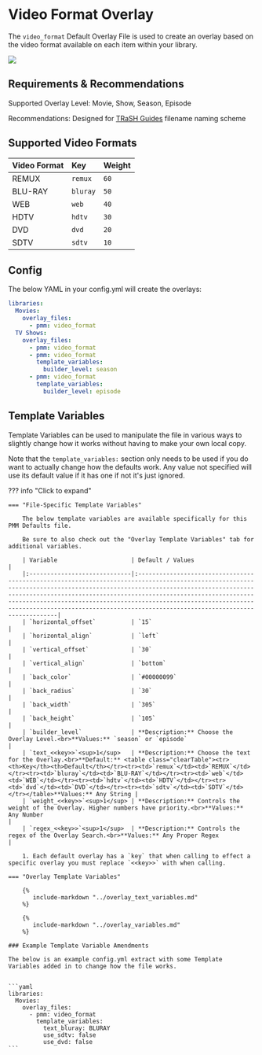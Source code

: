 # Video Format Overlay

The `video_format` Default Overlay File is used to create an overlay based on the video format available on each item within your library.

![](images/video_format.png)

## Requirements & Recommendations

Supported Overlay Level: Movie, Show, Season, Episode

Recommendations: Designed for [TRaSH Guides](https://trash-guides.info/) filename naming scheme

## Supported Video Formats

| Video Format | Key      | Weight |
|:-------------|:---------|:-------|
| REMUX        | `remux`  | `60`   |
| BLU-RAY      | `bluray` | `50`   |
| WEB          | `web`    | `40`   |
| HDTV         | `hdtv`   | `30`   |
| DVD          | `dvd`    | `20`   |
| SDTV         | `sdtv`   | `10`   |

## Config

The below YAML in your config.yml will create the overlays:

```yaml
libraries:
  Movies:
    overlay_files:
      - pmm: video_format
  TV Shows:
    overlay_files:
      - pmm: video_format
      - pmm: video_format
        template_variables:
          builder_level: season
      - pmm: video_format
        template_variables:
          builder_level: episode
```

## Template Variables

Template Variables can be used to manipulate the file in various ways to slightly change how it works without having to make your own local copy.

Note that the `template_variables:` section only needs to be used if you do want to actually change how the defaults work. Any value not specified will use its default value if it has one if not it's just ignored.

??? info "Click to expand"

    === "File-Specific Template Variables"

        The below template variables are available specifically for this PMM Defaults file.

        Be sure to also check out the "Overlay Template Variables" tab for additional variables.

        | Variable                     | Default / Values                                                                                                                                                                                                                                                                                                                                                                                             |
        |:-----------------------------|:-------------------------------------------------------------------------------------------------------------------------------------------------------------------------------------------------------------------------------------------------------------------------------------------------------------------------------------------------------------------------------------------------------------|
        | `horizontal_offset`          | `15`                                                                                                                                                                                                                                                                                                                                                                                                         |
        | `horizontal_align`           | `left`                                                                                                                                                                                                                                                                                                                                                                                                       |
        | `vertical_offset`            | `30`                                                                                                                                                                                                                                                                                                                                                                                                         |
        | `vertical_align`             | `bottom`                                                                                                                                                                                                                                                                                                                                                                                                     |
        | `back_color`                 | `#00000099`                                                                                                                                                                                                                                                                                                                                                                                                  |
        | `back_radius`                | `30`                                                                                                                                                                                                                                                                                                                                                                                                         |
        | `back_width`                 | `305`                                                                                                                                                                                                                                                                                                                                                                                                        |
        | `back_height`                | `105`                                                                                                                                                                                                                                                                                                                                                                                                        |
        | `builder_level`              | **Description:** Choose the Overlay Level.<br>**Values:** `season` or `episode`                                                                                                                                                                                                                                                                                                                              |
        | `text_<<key>>`<sup>1</sup>   | **Description:** Choose the text for the Overlay.<br>**Default:** <table class="clearTable"><tr><th>Key</th><th>Default</th></tr><tr><td>`remux`</td><td>`REMUX`</td></tr><tr><td>`bluray`</td><td>`BLU-RAY`</td></tr><tr><td>`web`</td><td>`WEB`</td></tr><tr><td>`hdtv`</td><td>`HDTV`</td></tr><tr><td>`dvd`</td><td>`DVD`</td></tr><tr><td>`sdtv`</td><td>`SDTV`</td></tr></table>**Values:** Any String |
        | `weight_<<key>>`<sup>1</sup> | **Description:** Controls the weight of the Overlay. Higher numbers have priority.<br>**Values:** Any Number                                                                                                                                                                                                                                                                                                 |
        | `regex_<<key>>`<sup>1</sup>  | **Description:** Controls the regex of the Overlay Search.<br>**Values:** Any Proper Regex                                                                                                                                                                                                                                                                                                                   |

        1. Each default overlay has a `key` that when calling to effect a specific overlay you must replace `<<key>>` with when calling.

    === "Overlay Template Variables"

        {%
           include-markdown "../overlay_text_variables.md"
        %}

        {%
           include-markdown "../overlay_variables.md"
        %}

    ### Example Template Variable Amendments

    The below is an example config.yml extract with some Template Variables added in to change how the file works.


    ```yaml
    libraries:
      Movies:
        overlay_files:
          - pmm: video_format
            template_variables:
              text_bluray: BLURAY
              use_sdtv: false
              use_dvd: false
    ```
